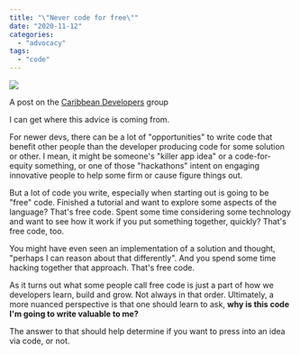 ```yaml
---
title: "\"Never code for free\""
date: "2020-11-12"
categories: 
  - "advocacy"
tags: 
  - "code"
---
```


[![](https://irwinium.files.wordpress.com/2020/11/image.png?w=934)](https://irwinium.files.wordpress.com/2020/11/image.png)

A post on the [Caribbean Developers](https://www.facebook.com/groups/devcarib/permalink/3075395379354142/) group

I can get where this advice is coming from.

For newer devs, there can be a lot of "opportunities" to write code that benefit other people than the developer producing code for some solution or other. I mean, it might be someone's "killer app idea" or a code-for-equity something, or one of those "hackathons" intent on engaging innovative people to help some firm or cause figure things out.

But a lot of code you write, especially when starting out is going to be "free" code. Finished a tutorial and want to explore some aspects of the language? That's free code. Spent some time considering some technology and want to see how it work if you put something together, quickly? That's free code, too.

You might have even seen an implementation of a solution and thought, "perhaps I can reason about that differently". And you spend some time hacking together that approach. That's free code.

As it turns out what some people call free code is just a part of how we developers learn, build and grow. Not always in that order. Ultimately, a more nuanced perspective is that one should learn to ask, **why is this code I'm going to write valuable to me?**

The answer to that should help determine if you want to press into an idea via code, or not.
